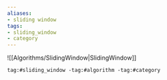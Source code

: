 ```yaml
---
aliases:
- sliding window
tags:
- sliding_window
- category
---
```


![[Algorithms/SlidingWindow|SlidingWindow]]
```query
tag:#sliding_window -tag:#algorithm -tag:#category
```
